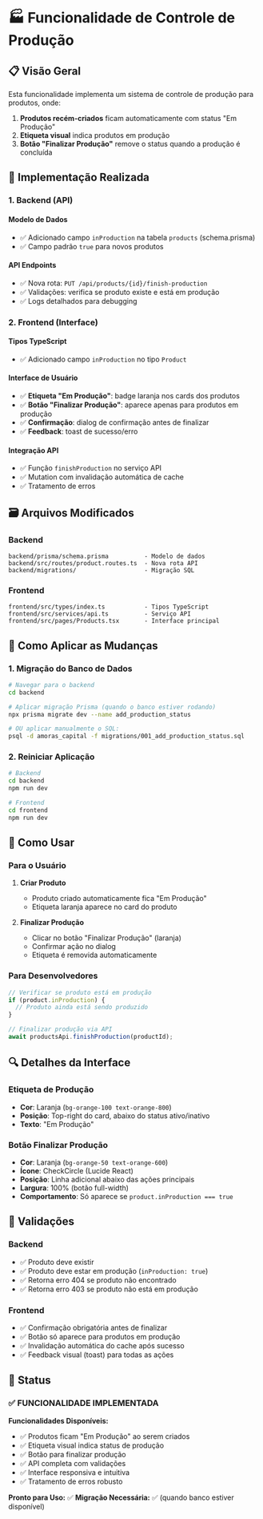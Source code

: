 # 🏭 Funcionalidade de Controle de Produção

## 📋 Visão Geral

Esta funcionalidade implementa um sistema de controle de produção para produtos, onde:

1. **Produtos recém-criados** ficam automaticamente com status "Em Produção"
2. **Etiqueta visual** indica produtos em produção
3. **Botão "Finalizar Produção"** remove o status quando a produção é concluída

## 🔧 Implementação Realizada

### 1. Backend (API)

#### Modelo de Dados
- ✅ Adicionado campo `inProduction` na tabela `products` (schema.prisma)
- ✅ Campo padrão `true` para novos produtos

#### API Endpoints
- ✅ Nova rota: `PUT /api/products/{id}/finish-production`
- ✅ Validações: verifica se produto existe e está em produção
- ✅ Logs detalhados para debugging

### 2. Frontend (Interface)

#### Tipos TypeScript
- ✅ Adicionado campo `inProduction` no tipo `Product`

#### Interface de Usuário
- ✅ **Etiqueta "Em Produção"**: badge laranja nos cards dos produtos
- ✅ **Botão "Finalizar Produção"**: aparece apenas para produtos em produção
- ✅ **Confirmação**: dialog de confirmação antes de finalizar
- ✅ **Feedback**: toast de sucesso/erro

#### Integração API
- ✅ Função `finishProduction` no serviço API
- ✅ Mutation com invalidação automática de cache
- ✅ Tratamento de erros

## 🗃️ Arquivos Modificados

### Backend
```
backend/prisma/schema.prisma          - Modelo de dados
backend/src/routes/product.routes.ts  - Nova rota API
backend/migrations/                   - Migração SQL
```

### Frontend
```
frontend/src/types/index.ts           - Tipos TypeScript
frontend/src/services/api.ts          - Serviço API
frontend/src/pages/Products.tsx       - Interface principal
```

## 🚀 Como Aplicar as Mudanças

### 1. Migração do Banco de Dados

```bash
# Navegar para o backend
cd backend

# Aplicar migração Prisma (quando o banco estiver rodando)
npx prisma migrate dev --name add_production_status

# OU aplicar manualmente o SQL:
psql -d amoras_capital -f migrations/001_add_production_status.sql
```

### 2. Reiniciar Aplicação

```bash
# Backend
cd backend
npm run dev

# Frontend  
cd frontend
npm run dev
```

## 🎯 Como Usar

### Para o Usuário

1. **Criar Produto**
   - Produto criado automaticamente fica "Em Produção"
   - Etiqueta laranja aparece no card do produto

2. **Finalizar Produção**
   - Clicar no botão "Finalizar Produção" (laranja)
   - Confirmar ação no dialog
   - Etiqueta é removida automaticamente

### Para Desenvolvedores

```typescript
// Verificar se produto está em produção
if (product.inProduction) {
  // Produto ainda está sendo produzido
}

// Finalizar produção via API
await productsApi.finishProduction(productId);
```

## 🔍 Detalhes da Interface

### Etiqueta de Produção
- **Cor**: Laranja (`bg-orange-100 text-orange-800`)
- **Posição**: Top-right do card, abaixo do status ativo/inativo
- **Texto**: "Em Produção"

### Botão Finalizar Produção
- **Cor**: Laranja (`bg-orange-50 text-orange-600`)
- **Ícone**: CheckCircle (Lucide React)
- **Posição**: Linha adicional abaixo das ações principais
- **Largura**: 100% (botão full-width)
- **Comportamento**: Só aparece se `product.inProduction === true`

## 🧪 Validações

### Backend
- ✅ Produto deve existir
- ✅ Produto deve estar em produção (`inProduction: true`)
- ✅ Retorna erro 404 se produto não encontrado
- ✅ Retorna erro 403 se produto não está em produção

### Frontend
- ✅ Confirmação obrigatória antes de finalizar
- ✅ Botão só aparece para produtos em produção
- ✅ Invalidação automática do cache após sucesso
- ✅ Feedback visual (toast) para todas as ações

## 🎉 Status

### ✅ FUNCIONALIDADE IMPLEMENTADA

**Funcionalidades Disponíveis:**
- ✅ Produtos ficam "Em Produção" ao serem criados
- ✅ Etiqueta visual indica status de produção
- ✅ Botão para finalizar produção
- ✅ API completa com validações
- ✅ Interface responsiva e intuitiva
- ✅ Tratamento de erros robusto

**Pronto para Uso:** ✅
**Migração Necessária:** ✅ (quando banco estiver disponível)